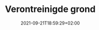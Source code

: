---
title: "Verontreinigde grond"
date: 2021-09-21T18:59:29+02:00
draft: true
description: "Tadam"
TopImage: "images/vca.jpg"
---